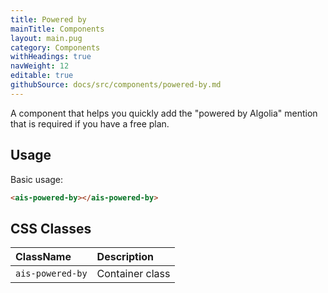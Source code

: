 ```yaml
---
title: Powered by
mainTitle: Components
layout: main.pug
category: Components
withHeadings: true
navWeight: 12
editable: true
githubSource: docs/src/components/powered-by.md
---
```


A component that helps you quickly add the "powered by Algolia" mention that is required if you have a free plan.

## Usage

Basic usage:

```html
<ais-powered-by></ais-powered-by>
```

## CSS Classes

| ClassName        | Description     |
|:-----------------|:----------------|
| `ais-powered-by` | Container class |
